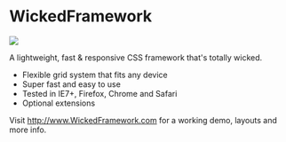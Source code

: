 WickedFramework
===============

<img src="http://www.wickedframework.com/images/grids.jpg"/>

A lightweight, fast & responsive CSS framework that's totally wicked.

* Flexible grid system that fits any device
* Super fast and easy to  use
* Tested in IE7+, Firefox, Chrome and Safari
* Optional extensions

Visit http://www.WickedFramework.com for a working demo, layouts and more info.
